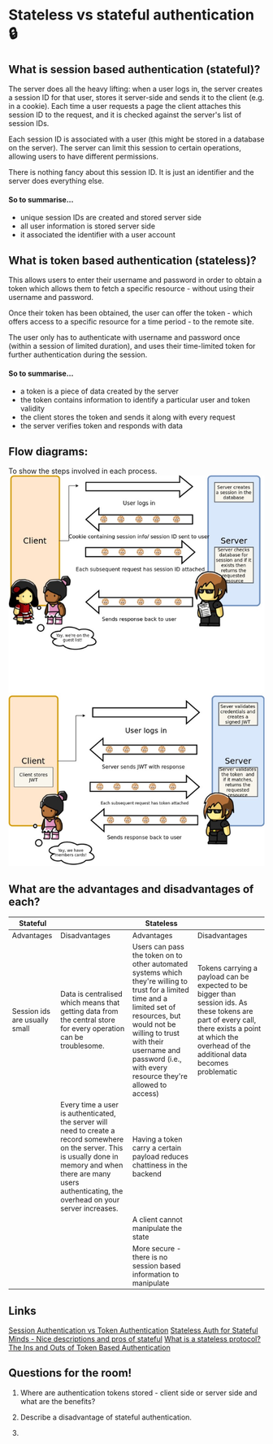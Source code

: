 # Stateless vs stateful authentication :lock:

## What is session based authentication (stateful)?
The server does all the heavy lifting: when a user logs in, the server creates a session ID for that user, stores it server-side and sends it to the client (e.g. in a cookie). Each time a user requests a page the client attaches this session ID to the request, and it is checked against the server's list of session IDs. 

Each session ID is associated with a user (this might be stored in a database on the server). The server can limit this session to certain operations, allowing users to have different permissions.

There is nothing fancy about this session ID. It is just an identifier and the server does everything else. 

#### So to summarise...
* unique session IDs are created and stored server side
* all user information is stored server side
* it associated the identifier with a user account

## What is token based authentication (stateless)?

This allows users to enter their username and password in order to obtain a token which allows them to fetch a specific resource - without using their username and password.

Once their token has been obtained, the user can offer the token - which offers access to a specific resource for a time period - to the remote site.

The user only has to authenticate with username and password once (within a session of limited duration), and uses their time-limited token for further authentication during the session.

#### So to summarise...
* a token is a piece of data created by the server
* the token contains information to identify a particular user and token validity
* the client stores the token and sends it along with every request
* the server verifies token and responds with data


## Flow diagrams:

To show the steps involved in each process.
![Flow diagrams for stateful and stateless](./statefulstateless.jpg)



## What are the advantages and disadvantages of each?


| Stateful |  | Stateless | |
| -------- | -------- | -------- |-------- |
| Advantages    | Disadvantages    | Advantages     |Disadvantages     |
| Session ids are usually small  |Data is centralised which means that getting data from the central store for every operation can be troublesome. | Users can pass the token on to other automated systems which they're willing to trust for a limited time and a limited set of resources, but would not be willing to trust with their username and password (i.e., with every resource they're allowed to access)     | Tokens carrying a payload can be expected to be bigger than session ids. As these tokens are part of every call, there exists a point at which the overhead of the additional data becomes problematic    |
|    |Every time a user is authenticated, the server will need to create a record somewhere on the server. This is usually done in memory and when there are many users authenticating, the overhead on your server increases.     | Having a token carry a certain payload reduces chattiness in the backend     |     |
|    |     | A client cannot manipulate the state     |     |
|    |     | More secure - there is no session based information to manipulate     |     |


## Links
[Session Authentication vs Token Authentication](https://security.stackexchange.com/questions/81756/session-authentication-vs-token-authentication)
[Stateless Auth for Stateful Minds - Nice descriptions and pros of stateful](https://auth0.com/blog/stateless-auth-for-stateful-minds/)
[What is a stateless protocol?](https://en.wikipedia.org/wiki/Stateless_protocol)
[The Ins and Outs of Token Based Authentication](https://scotch.io/tutorials/the-ins-and-outs-of-token-based-authentication)


## Questions for the room!
1. Where are authentication tokens stored - client side or server side and what are the benefits?

2. Describe a disadvantage of stateful authentication.

3. 
